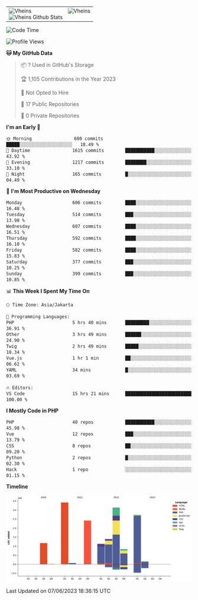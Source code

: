 <table>
  <tr>
    <td valign="top">
      <img src="https://github-readme-streak-stats.herokuapp.com/?user=Vheins&" alt="Vheins" /><br/>
      <img src="https://github-readme-stats.vercel.app/api?username=vheins&count_private=true&show_icons=true" alt="Vheins Github Stats">
    </td>
    <td valign="top">
      <img src="https://github-readme-stats.vercel.app/api/top-langs/?username=Vheins&count_private=true" alt="Vheins" /><br/>
    </td>
  </tr>
</table>

<!--START_SECTION:waka-->
![Code Time](http://img.shields.io/badge/Code%20Time-260%20hrs%2032%20mins-blue)

![Profile Views](http://img.shields.io/badge/Profile%20Views-0-blue)

**🐱 My GitHub Data** 

> 📦 ? Used in GitHub's Storage 
 > 
> 🏆 1,105 Contributions in the Year 2023
 > 
> 🚫 Not Opted to Hire
 > 
> 📜 17 Public Repositories 
 > 
> 🔑 0 Private Repositories 
 > 
**I'm an Early 🐤** 

```text
🌞 Morning                680 commits         █████░░░░░░░░░░░░░░░░░░░░   18.49 % 
🌆 Daytime                1615 commits        ███████████░░░░░░░░░░░░░░   43.92 % 
🌃 Evening                1217 commits        ████████░░░░░░░░░░░░░░░░░   33.10 % 
🌙 Night                  165 commits         █░░░░░░░░░░░░░░░░░░░░░░░░   04.49 % 
```
📅 **I'm Most Productive on Wednesday** 

```text
Monday                   606 commits         ████░░░░░░░░░░░░░░░░░░░░░   16.48 % 
Tuesday                  514 commits         ███░░░░░░░░░░░░░░░░░░░░░░   13.98 % 
Wednesday                607 commits         ████░░░░░░░░░░░░░░░░░░░░░   16.51 % 
Thursday                 592 commits         ████░░░░░░░░░░░░░░░░░░░░░   16.10 % 
Friday                   582 commits         ████░░░░░░░░░░░░░░░░░░░░░   15.83 % 
Saturday                 377 commits         ███░░░░░░░░░░░░░░░░░░░░░░   10.25 % 
Sunday                   399 commits         ███░░░░░░░░░░░░░░░░░░░░░░   10.85 % 
```


📊 **This Week I Spent My Time On** 

```text
🕑︎ Time Zone: Asia/Jakarta

💬 Programming Languages: 
PHP                      5 hrs 40 mins       █████████░░░░░░░░░░░░░░░░   36.91 % 
Other                    3 hrs 49 mins       ██████░░░░░░░░░░░░░░░░░░░   24.90 % 
Twig                     2 hrs 49 mins       █████░░░░░░░░░░░░░░░░░░░░   18.34 % 
Vue.js                   1 hr 1 min          ██░░░░░░░░░░░░░░░░░░░░░░░   06.62 % 
YAML                     34 mins             █░░░░░░░░░░░░░░░░░░░░░░░░   03.69 % 

🔥 Editors: 
VS Code                  15 hrs 21 mins      █████████████████████████   100.00 % 
```

**I Mostly Code in PHP** 

```text
PHP                      40 repos            ███████████░░░░░░░░░░░░░░   45.98 % 
Vue                      12 repos            ███░░░░░░░░░░░░░░░░░░░░░░   13.79 % 
CSS                      8 repos             ██░░░░░░░░░░░░░░░░░░░░░░░   09.20 % 
Python                   2 repos             █░░░░░░░░░░░░░░░░░░░░░░░░   02.30 % 
Hack                     1 repo              ░░░░░░░░░░░░░░░░░░░░░░░░░   01.15 % 
```



**Timeline**

![Lines of Code chart](https://raw.githubusercontent.com/vheins/vheins/main/assets/bar_graph.png)


 Last Updated on 07/06/2023 18:36:15 UTC
<!--END_SECTION:waka-->
